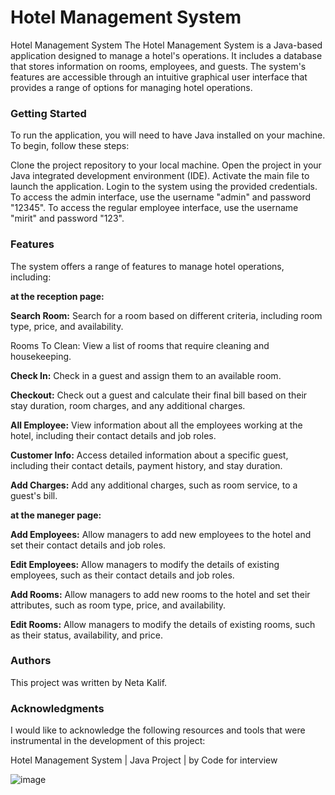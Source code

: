 # Hotel Management System

Hotel Management System
The Hotel Management System is a Java-based application designed to manage a hotel's operations. It includes a database that stores information on rooms, employees, and guests. The system's features are accessible through an intuitive graphical user interface that provides a range of options for managing hotel operations.

### Getting Started
To run the application, you will need to have Java installed on your machine. To begin, follow these steps:

Clone the project repository to your local machine.
Open the project in your Java integrated development environment (IDE).
Activate the main file to launch the application.
Login to the system using the provided credentials.
To access the admin interface, use the username "admin" and password "12345". To access the regular employee interface, use the username "mirit" and password "123".

### Features
The system offers a range of features to manage hotel operations, including:

**at the reception page:**

**Search Room:** Search for a room based on different criteria, including room type, price, and availability.

Rooms To Clean: View a list of rooms that require cleaning and housekeeping.

**Check In:** Check in a guest and assign them to an available room.

**Checkout:** Check out a guest and calculate their final bill based on their stay duration, room charges, and any additional charges.

**All Employee:** View information about all the employees working at the hotel, including their contact details and job roles.

**Customer Info:** Access detailed information about a specific guest, including their contact details, payment history, and stay duration.

**Add Charges:** Add any additional charges, such as room service, to a guest's bill.

**at the maneger page:**

**Add Employees:** Allow managers to add new employees to the hotel and set their contact details and job roles.

**Edit Employees:** Allow managers to modify the details of existing employees, such as their contact details and job roles.

**Add Rooms:** Allow managers to add new rooms to the hotel and set their attributes, such as room type, price, and availability.

**Edit Rooms:** Allow managers to modify the details of existing rooms, such as their status, availability, and price.

### Authors
This project was written by Neta Kalif.

### Acknowledgments
I would like to acknowledge the following resources and tools that were instrumental in the development of this project:

Hotel Management System | Java Project | by Code for interview

![image](https://user-images.githubusercontent.com/119502111/231522050-7c0b6639-2bbb-413f-91d3-1c2d6b0823a8.png)



